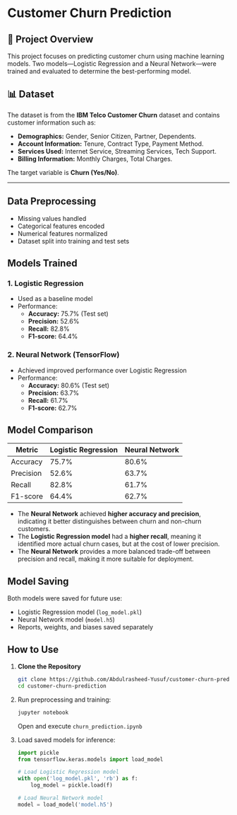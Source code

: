 # Customer Churn Prediction

## 📌 Project Overview

This project focuses on predicting customer churn using machine learning models. Two models—Logistic Regression and a Neural Network—were trained and evaluated to determine the best-performing model.

## 📊 Dataset

The dataset is from the **IBM Telco Customer Churn** dataset and contains customer information such as:

- **Demographics:** Gender, Senior Citizen, Partner, Dependents.
- **Account Information:** Tenure, Contract Type, Payment Method.
- **Services Used:** Internet Service, Streaming Services, Tech Support.
- **Billing Information:** Monthly Charges, Total Charges.

The target variable is **Churn (Yes/No)**.

---

## Data Preprocessing

- Missing values handled
- Categorical features encoded
- Numerical features normalized
- Dataset split into training and test sets

## Models Trained

### 1. Logistic Regression

- Used as a baseline model
- Performance:
  - **Accuracy:** 75.7% (Test set)
  - **Precision:** 52.6%
  - **Recall:** 82.8%
  - **F1-score:** 64.4%

### 2. Neural Network (TensorFlow)

- Achieved improved performance over Logistic Regression
- Performance:
  - **Accuracy:** 80.6% (Test set)
  - **Precision:** 63.7%
  - **Recall:** 61.7%
  - **F1-score:** 62.7%

## Model Comparison

| Metric    | Logistic Regression | Neural Network |
| --------- | ------------------- | -------------- |
| Accuracy  | 75.7%               | 80.6%          |
| Precision | 52.6%               | 63.7%          |
| Recall    | 82.8%               | 61.7%          |
| F1-score  | 64.4%               | 62.7%          |

- The **Neural Network** achieved **higher accuracy and precision**, indicating it better distinguishes between churn and non-churn customers.
- The **Logistic Regression model** had a **higher recall**, meaning it identified more actual churn cases, but at the cost of lower precision.
- The **Neural Network** provides a more balanced trade-off between precision and recall, making it more suitable for deployment.

## Model Saving

Both models were saved for future use:

- Logistic Regression model (`log_model.pkl`)
- Neural Network model (`model.h5`)
- Reports, weights, and biases saved separately

## How to Use

1. **Clone the Repository**
   ```bash
   git clone https://github.com/Abdulrasheed-Yusuf/customer-churn-prediction.git
   cd customer-churn-prediction
   ```
2. Run preprocessing and training:
   ```sh
   jupyter notebook
   ```
   Open and execute `churn_prediction.ipynb`
3. Load saved models for inference:

   ```python
   import pickle
   from tensorflow.keras.models import load_model

   # Load Logistic Regression model
   with open('log_model.pkl', 'rb') as f:
       log_model = pickle.load(f)

   # Load Neural Network model
   model = load_model('model.h5')
   ```
